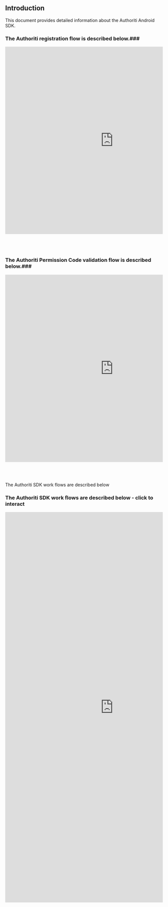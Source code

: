 ## Introduction

This document provides detailed information about the Authoriti Android SDK.

### The Authoriti registration flow is described below.### 

<div style="position: relative; padding-bottom: 10%; height: 0; overflow: hidden; max-width: 100%; height: auto;">
<iframe width="690" height="600" src="https://miro.com/app/embed/o9J_klx9jxY=/?autoplay=yep" frameborder="0" scrolling="no" allowfullscreen></iframe>
  </div>
  
### The Authoriti Permission Code validation flow is described below.###

<div style="position: relative; padding-bottom: 10%; height: 0; overflow: hidden; max-width: 100%; height: auto;">
<iframe width="690" height="600" src="https://miro.com/app/embed/o9J_kl1Fmto=/?autoplay=yep" frameborder="0" scrolling="no" allowfullscreen></iframe>
  </div>

The Authoriti SDK work flows are described below

### The Authoriti SDK work flows are described below - click to interact ###

<div style="position: relative; padding-bottom: 10%; height: 0; overflow: hidden; max-width: 100%; height: auto;">
<iframe width="690" height="1250" src="https://miro.com/app/embed/o9J_klx5LPY=/?autoplay=yep" frameborder="0" scrolling="no" allowfullscreen></iframe>
  </div>

